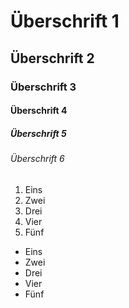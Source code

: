 # Überschrift 1
## Überschrift 2
### Überschrift 3
#### Überschrift 4
##### Überschrift 5
###### Überschrift 6

1. Eins
2. Zwei
3. Drei
4. Vier
5. Fünf

* Eins
* Zwei
* Drei
* Vier
* Fünf
